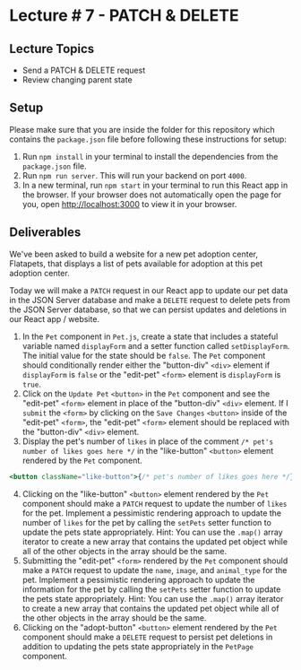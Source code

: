 # Lecture # 7 - PATCH & DELETE

## Lecture Topics

- Send a PATCH & DELETE request
- Review changing parent state

## Setup

Please make sure that you are inside the folder for this repository which contains the `package.json` file before following these instructions for setup:

1. Run `npm install` in your terminal to install the dependencies from the `package.json` file.
2. Run `npm run server`. This will run your backend on port `4000`.
3. In a new terminal, run `npm start` in your terminal to run this React app in the browser. If your browser does not automatically open the page for you, open [http://localhost:3000](http://localhost:3000) to view it in your browser.

## Deliverables

We've been asked to build a website for a new pet adoption center, Flatapets, that displays a list of pets available for adoption at this pet adoption center.

Today we will make a `PATCH` request in our React app to update our pet data in the JSON Server database and make a `DELETE` request to delete pets from the JSON Server database, so that we can persist updates and deletions in our React app / website.

1. In the `Pet` component in `Pet.js`, create a state that includes a stateful variable named `displayForm` and a setter function called `setDisplayForm`. The initial value for the state should be `false`. The `Pet` component should conditionally render either the "button-div" `<div>` element if `displayForm` is `false` or the "edit-pet" `<form>` element is `displayForm` is `true`.
2. Click on the `Update Pet` `<button>` in the `Pet` component and see the "edit-pet" `<form>` element in place of the "button-div" `<div>` element. If I `submit` the `<form>` by clicking on the `Save Changes` `<button>` inside of the "edit-pet" `<form>`, the "edit-pet" `<form>` element should be replaced with the "button-div" `<div>` element.
3. Display the pet's number of `likes` in place of the comment `/* pet's number of likes goes here */` in the "like-button" `<button>` element rendered by the `Pet` component.
``` jsx
<button className="like-button">{/* pet's number of likes goes here */} Likes</button>
```
4. Clicking on the "like-button" `<button>` element rendered by the `Pet` component should make a `PATCH` request to update the number of `likes` for the pet. Implement a pessimistic rendering approach to update the number of `likes` for the pet by calling the `setPets` setter function to update the pets state appropriately. Hint: You can use the `.map()` array iterator to create a new array that contains the updated pet object while all of the other objects in the array should be the same.
5. Submitting the "edit-pet" `<form>` rendered by the `Pet` component should make a `PATCH` request to update the `name`, `image`, and `animal_type` for the pet. Implement a pessimistic rendering approach to update the information for the pet by calling the `setPets` setter function to update the pets state appropriately. Hint: You can use the `.map()` array iterator to create a new array that contains the updated pet object while all of the other objects in the array should be the same.
6. Clicking on the "adopt-button" `<button>` element rendered by the `Pet` component should make a `DELETE` request to persist pet deletions in addition to updating the pets state appropriately in the `PetPage` component.